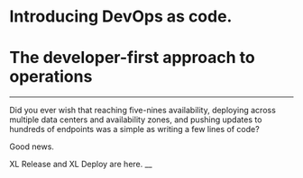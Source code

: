 # Introducing DevOps as code.
# The developer-first approach to operations
___
Did you ever wish that reaching five-nines availability, deploying across multiple data centers and availability zones, and pushing updates to hundreds of endpoints was a simple as writing a few lines of code?

Good news.

XL Release and XL Deploy are here.
__

